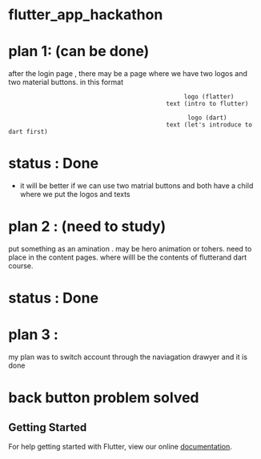 # flutter_app_hackathon

# plan 1: (can be done)

after the login page , there may be a page where we have two logos and two material buttons. in this format

                                                     logo (flatter)  
                                                text (intro to flutter)   
                                                     
                                                      logo (dart)
                                                text (let's introduce to dart first)
# status : Done 
                                                
* it will be better if we can use two matrial buttons and both have a child where we put the logos and texts

# plan 2 : (need to study)

put something as an amination . may be hero animation or tohers. need to place in the content pages. where willl be the contents of flutterand dart course. 

# status : Done

# plan 3 :

my plan was to switch account through the naviagation drawyer and it is done

# back button problem solved

## Getting Started

For help getting started with Flutter, view our online
[documentation](https://flutter.io/).
